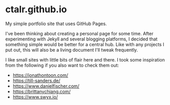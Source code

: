 # ctalr.github.io
My simple portfolio site that uses GitHub Pages.

I've been thinking about creating a personal page for some time. After experimenting with Jekyll and several blogging platforms, I decided that something simple would be better for a central hub. Like with any projects I put out, this will also be a living document I'll tweak frequently.

I like small sites with little bits of flair here and there. I took some inspiration from the following if you also want to check them out:

- https://jonathontoon.com/
- https://till-sanders.de/
- https://www.danielfischer.com/
- https://brittanychiang.com/
- https://www.swyx.io/
